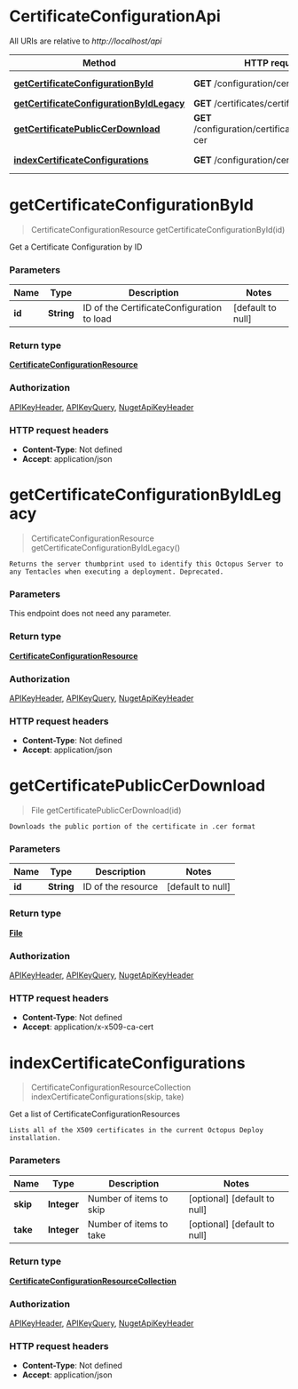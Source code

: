 # CertificateConfigurationApi

All URIs are relative to *http://localhost/api*

Method | HTTP request | Description
------------- | ------------- | -------------
[**getCertificateConfigurationById**](CertificateConfigurationApi.md#getCertificateConfigurationById) | **GET** /configuration/certificates/{id} | Get a Certificate Configuration by ID
[**getCertificateConfigurationByIdLegacy**](CertificateConfigurationApi.md#getCertificateConfigurationByIdLegacy) | **GET** /certificates/certificate-global | 
[**getCertificatePublicCerDownload**](CertificateConfigurationApi.md#getCertificatePublicCerDownload) | **GET** /configuration/certificates/{id}/public-cer | 
[**indexCertificateConfigurations**](CertificateConfigurationApi.md#indexCertificateConfigurations) | **GET** /configuration/certificates | Get a list of CertificateConfigurationResources


<a name="getCertificateConfigurationById"></a>
# **getCertificateConfigurationById**
> CertificateConfigurationResource getCertificateConfigurationById(id)

Get a Certificate Configuration by ID

### Parameters

Name | Type | Description  | Notes
------------- | ------------- | ------------- | -------------
 **id** | **String**| ID of the CertificateConfiguration to load | [default to null]

### Return type

[**CertificateConfigurationResource**](../model/CertificateConfigurationResource.md)

### Authorization

[APIKeyHeader](../README.md#APIKeyHeader), [APIKeyQuery](../README.md#APIKeyQuery), [NugetApiKeyHeader](../README.md#NugetApiKeyHeader)

### HTTP request headers

- **Content-Type**: Not defined
- **Accept**: application/json

<a name="getCertificateConfigurationByIdLegacy"></a>
# **getCertificateConfigurationByIdLegacy**
> CertificateConfigurationResource getCertificateConfigurationByIdLegacy()



    Returns the server thumbprint used to identify this Octopus Server to any Tentacles when executing a deployment. Deprecated.

### Parameters
This endpoint does not need any parameter.

### Return type

[**CertificateConfigurationResource**](../model/CertificateConfigurationResource.md)

### Authorization

[APIKeyHeader](../README.md#APIKeyHeader), [APIKeyQuery](../README.md#APIKeyQuery), [NugetApiKeyHeader](../README.md#NugetApiKeyHeader)

### HTTP request headers

- **Content-Type**: Not defined
- **Accept**: application/json

<a name="getCertificatePublicCerDownload"></a>
# **getCertificatePublicCerDownload**
> File getCertificatePublicCerDownload(id)



    Downloads the public portion of the certificate in .cer format

### Parameters

Name | Type | Description  | Notes
------------- | ------------- | ------------- | -------------
 **id** | **String**| ID of the resource | [default to null]

### Return type

[**File**](../model/file.md)

### Authorization

[APIKeyHeader](../README.md#APIKeyHeader), [APIKeyQuery](../README.md#APIKeyQuery), [NugetApiKeyHeader](../README.md#NugetApiKeyHeader)

### HTTP request headers

- **Content-Type**: Not defined
- **Accept**: application/x-x509-ca-cert

<a name="indexCertificateConfigurations"></a>
# **indexCertificateConfigurations**
> CertificateConfigurationResourceCollection indexCertificateConfigurations(skip, take)

Get a list of CertificateConfigurationResources

    Lists all of the X509 certificates in the current Octopus Deploy installation.

### Parameters

Name | Type | Description  | Notes
------------- | ------------- | ------------- | -------------
 **skip** | **Integer**| Number of items to skip | [optional] [default to null]
 **take** | **Integer**| Number of items to take | [optional] [default to null]

### Return type

[**CertificateConfigurationResourceCollection**](../model/CertificateConfigurationResourceCollection.md)

### Authorization

[APIKeyHeader](../README.md#APIKeyHeader), [APIKeyQuery](../README.md#APIKeyQuery), [NugetApiKeyHeader](../README.md#NugetApiKeyHeader)

### HTTP request headers

- **Content-Type**: Not defined
- **Accept**: application/json

